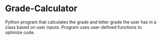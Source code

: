 # Grade-Calculator
Python program that calculates the grade and letter grade the user has in a class based on user inputs.
Program uses user-defined functions to optimize code.
